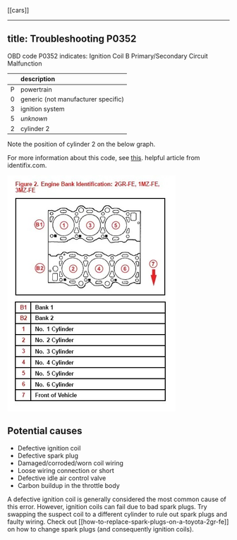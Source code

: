 [[cars]]

---
title: Troubleshooting P0352
---

OBD code P0352 indicates: Ignition Coil B Primary/Secondary Circuit Malfunction

|     | description                         |
| :-- | :--                                 |
| P   | powertrain                          |
| 0   | generic (not manufacturer specific) |
| 3   | ignition system                     |
| 5   | *unknown*                           |
| 2   | cylinder 2                          |

Note the position of cylinder 2 on the below graph.

For more information about this code, see [this](https://www.identifix.com/blogs/code-p0352-the-diagnostic-and-repair-guide). helpful article from identifix.com.

![Cylinder order](attachments/2gr-fe-cylinders.jpeg)

## Potential causes

- Defective ignition coil
- Defective spark plug
- Damaged/corroded/worn coil wiring 
- Loose wiring connection or short
- Defective idle air control valve 
- Carbon buildup in the throttle body

A defective ignition coil is generally considered the most common cause of this error. However, ignition coils can fail due to bad spark plugs. Try swapping the suspect coil to a different cylinder to rule out spark plugs and faulty wiring. Check out [[how-to-replace-spark-plugs-on-a-toyota-2gr-fe]] on how to change spark plugs (and consequently ignition coils).
